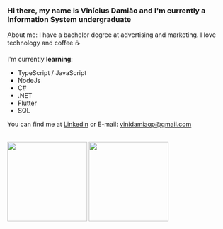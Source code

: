 ### Hi there, my name is **Vinícius Damião** and I'm currently a **Information System** undergraduate

About me: I have a bachelor degree at advertising and marketing. I love technology and coffee ☕️

I'm currently **learning**:
- TypeScript / JavaScript
- NodeJs
- C#
- .NET
- Flutter
- SQL

You can find me at [Linkedin](https://www.linkedin.com/in/viniciusdamiao/) or E-mail: [vinidamiaop@gmail.com](mailto:vinidamiaop@gmail.com)

</br>

<div style="display: inline_block; grid-template-column">
  <img height="180em" src="https://github-readme-stats.vercel.app/api?username=Vinidamiaop&show_icons=true&theme=radical">
  <img height="180em" src="https://github-readme-stats.vercel.app/api/top-langs/?username=Vinidamiaop&layout=compact&theme=radical">
</div>






